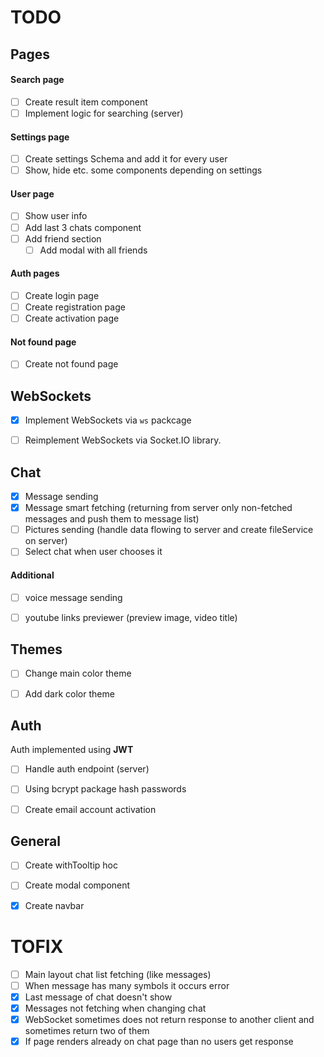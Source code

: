 # TODO

## Pages

#### Search page

- [ ] Create result item component
- [ ] Implement logic for searching (server)

#### Settings page

- [ ] Create settings Schema and add it for every user
- [ ] Show, hide etc. some components depending on settings 

#### User page

- [ ] Show user info
- [ ] Add last 3 chats component
- [ ] Add friend section 
    - [ ] Add modal with all friends

#### Auth pages

- [ ] Create login page
- [ ] Create registration page
- [ ] Create activation page

#### Not found page
- [ ] Create not found page

## WebSockets

- [x] Implement WebSockets via `ws` packcage
- [ ] Reimplement WebSockets via Socket.IO library.


## Chat

- [x] Message sending
- [x] Message smart fetching (returning from server only non-fetched messages and push them to message list)
- [ ] Pictures sending (handle data flowing to server and create fileService on server)
- [ ] Select chat when user chooses it

#### Additional 

- [ ] voice message sending
- [ ] youtube links previewer (preview image, video title)


## Themes

- [ ] Change main color theme
- [ ] Add dark color theme 


## Auth

Auth implemented using **JWT**

- [ ] Handle auth endpoint (server)
- [ ] Using bcrypt package hash passwords
- [ ] Create email account activation


## General

- [ ] Create withTooltip hoc
- [ ] Create modal component
- [x] Create navbar


# TOFIX

- [ ] Main layout chat list fetching (like messages)
- [ ] When message has many symbols it occurs error
- [x] Last message of chat doesn't show
- [x] Messages not fetching when changing chat
- [x] WebSocket sometimes does not return response to another client and sometimes return two of them
- [x] If page renders already on chat page than no users get response
